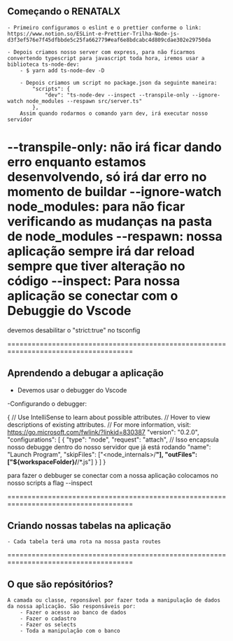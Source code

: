 ## Começando o RENATALX

    - Primeiro configuramos o eslint e o prettier conforme o link: https://www.notion.so/ESLint-e-Prettier-Trilha-Node-js-d3f3ef576e7f45dfbbde5c25fa662779#eaf6e8bdcabc4d809cdae302e29750da

    - Depois criamos nosso server com express, para não ficarmos convertendo typescript para javascript toda hora, iremos usar a biblioteca ts-node-dev:
        - $ yarn add ts-node-dev -D

        - Depois criamos um script no package.json da seguinte maneira:
            "scripts": {
                "dev": "ts-node-dev --inspect --transpile-only --ignore-watch node_modules --respawn src/server.ts"
            },
        Assim quando rodarmos o comando yarn dev, irá executar nosso servidor
--transpile-only: não irá ficar dando erro enquanto estamos desenvolvendo, só irá dar erro no momento de buildar
--ignore-watch node_modules: para não ficar verificando as mudanças na pasta de node_modules
--respawn: nossa aplicação sempre irá dar reload sempre que tiver alteração no código
--inspect: Para nossa aplicação se conectar com o Debuggie do Vscode
=====================================================================================

devemos desabilitar o "strict:true" no tsconfig

=====================================================================================
## Aprendendo a debugar a aplicação

- Devemos usar o debugger do Vscode

-Configurando o debugger:

{
    // Use IntelliSense to learn about possible attributes.
    // Hover to view descriptions of existing attributes.
    // For more information, visit: https://go.microsoft.com/fwlink/?linkid=830387
    "version": "0.2.0",
    "configurations": [
        {
            "type": "node",
            "request": "attach", // Isso encapsula nosso debugge dentro do nosso servidor que já está rodando
            "name": "Launch Program",
            "skipFiles": ["<node_internals>/**"],
            "outFiles": ["${workspaceFolder}/**/*.js"]
        }
    ]
}

para fazer o debbuger se conectar com a nossa aplicação colocamos no nosso scripts a flag --inspect


=====================================================================================

## Criando nossas tabelas na aplicação
    - Cada tabela terá uma rota na nossa pasta routes

=====================================================================================

## O que são repósitórios?

    A camada ou classe, reponsável por fazer toda a manipulação de dados da nossa aplicação. São responsáveis por:
        - Fazer o acesso ao banco de dados
        - Fazer o cadastro
        - Fazer os selects
        - Toda a manipulação com o banco